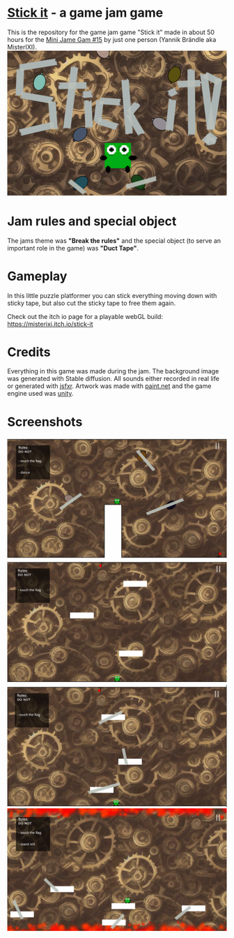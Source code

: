 # [Stick it](https://misterixi.itch.io/stick-it) - a game jam game
This is the repository for the game jam game "Stick it" made in about 50 hours for the [Mini Jame Gam #15](https://itch.io/jam/mini-jame-gam-16) by just one person (Yannik Brändle aka MisterIXI).  
![Game_Title_image](Screenshots/Title_cropped.png)

# Jam rules and special object
The jams theme was **"Break the rules"** and the special object (to serve an important role in the game) was **"Duct Tape"**.

# Gameplay
In this little puzzle platformer you can stick everything moving down with sticky tape, but also cut the sticky tape to free them again.

Check out the itch io page for a playable webGL build: https://misterixi.itch.io/stick-it

# Credits
Everything in this game was made during the jam. The background image was generated with Stable diffusion. All sounds either recorded in real life or generated with [jsfxr](https://sfxr.me/). Artwork was made with [paint.net](https://www.getpaint.net/download.html) and the game engine used was [unity](https://unity.com/).

# Screenshots
![Screenshot1](Screenshots/Screenshot1.png)
![Screenshot2](Screenshots/Screenshot2.png)
![Screenshot3](Screenshots/Screenshot3.png)
![Screenshot6](Screenshots/Screenshot6.png)